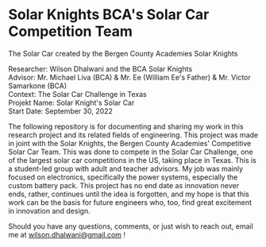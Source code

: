 # Solar Knights BCA's Solar Car Competition Team
The Solar Car created by the Bergen County Academies Solar Knights

Researcher: Wilson Dhalwani and the BCA Solar Knights <br />
Advisor: Mr. Michael Liva (BCA) & Mr. Ee (William Ee's Father) & Mr. Victor Samarkone (BCA) <br />
Context: The Solar Car Challenge in Texas <br />
Projekt Name: Solar Knight's Solar Car <br />
Start Date: September 30, 2022 <br />

The following repository is for documenting and sharing my work in this research project and its related fields of engineering. This project was made in joint with the Solar Knights, the Bergen County Academies' Competitive Solar Car Team. This was done to compete in the Solar Car Challenge, one of the largest solar car competitions in the US, taking place in Texas. This is a student-led group with adult and teacher advisors. My job was mainly focused on electronics, specifically the power systems, especially the custom battery pack. This project has no end date as innovation never ends, rather, continues until the idea is forgotten, and my hope is that this work can be the basis for future engineers who, too, find great excitement in innovation and design. <br />

Should you have any questions, comments, or just wish to reach out, email me at wilson.dhalwani@gmail.com !
